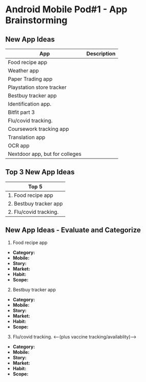Android Mobile Pod#1 - App Brainstorming
===

## New App Ideas
App| Description
--------------|--|
Food recipe app||
Weather app||
Paper Trading app||
Playstation store tracker|
Bestbuy tracker app||
Identification app.||
Bitfit part 3||
Flu/covid tracking.| |<--(plus vaccine tracking/availablity)-->
Coursework tracking app||
Translation app||
OCR app||
Nextdoor app, but for colleges||

## Top 3 New App Ideas
Top 5|
--------------|
1. Food recipe app|
2. Bestbuy tracker app|
2. Flu/covid tracking.| <--(plus vaccine tracking/availablity)-->


## New App Ideas - Evaluate and Categorize
1. Food recipe app
  - **Category:**
  - **Mobile:**
  - **Story:**
  - **Market:**
  - **Habit:**
  - **Scope:**

2. Bestbuy tracker app
  - **Category:**
  - **Mobile:**
  - **Story:**
  - **Market:**
  - **Habit:**
  - **Scope:**

3. Flu/covid tracking. <--(plus vaccine tracking/availablity)-->
  - **Category:**
  - **Mobile:**
  - **Story:**
  - **Market:**
  - **Habit:**
  - **Scope:**


